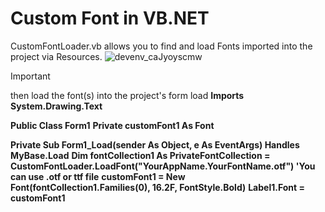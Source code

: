 # Custom Font in VB.NET


CustomFontLoader.vb allows you to find and load Fonts imported into the project via Resources.
![devenv_caJyoyscmw](https://github.com/user-attachments/assets/9a809e30-9ce0-43fb-8616-fab8e4d5bea4)
> [!IMPORTANT]
then load the font(s) into the project's form load
 **Imports System.Drawing.Text**

**Public Class Form1**
**Private customFont1 As Font**

**Private Sub Form1_Load(sender As Object, e As EventArgs) Handles MyBase.Load**
**Dim fontCollection1 As PrivateFontCollection = CustomFontLoader.LoadFont("YourAppName.YourFontName.otf") 'You can use .otf or ttf file**
**customFont1 = New Font(fontCollection1.Families(0), 16.2F, FontStyle.Bold)**
**Label1.Font = customFont1**
